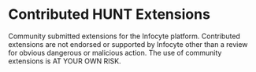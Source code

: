 # Contributed HUNT Extensions
Community submitted extensions for the Infocyte platform. Contributed extensions are not endorsed or supported by Infocyte other than a review for obvious dangerous or malicious action. The use of community extensions is AT YOUR OWN RISK.
